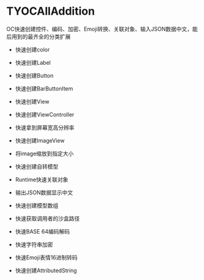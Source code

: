 # TYOCAllAddition
OC快速创建控件、编码、加密、Emoji转换、关联对象、输入JSON数据中文，能后用到的最齐全的分类扩展




* 快速创建color

* 快速创建Label
* 快速创建Button
* 快速创建BarButtonItem

* 快速创建View
* 快速创建ViewController
* 快速拿到屏幕宽高分辨率
* 快速创建ImageView
* 将image缩放到指定大小

* 快速创建自转模型
* Runtime快速关联对象

* 输出JSON数据显示中文
* 快速创建模型数组

* 快速获取调用者的沙盒路径
* 快速BASE 64编码解码
* 快速字符串加密
* 快速Emoji表情16进制转码
* 快速创建AttributedString
